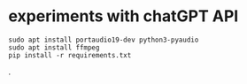 # experiments with chatGPT API 

```
sudo apt install portaudio19-dev python3-pyaudio
sudo apt install ffmpeg
pip install -r requirements.txt

```
.

